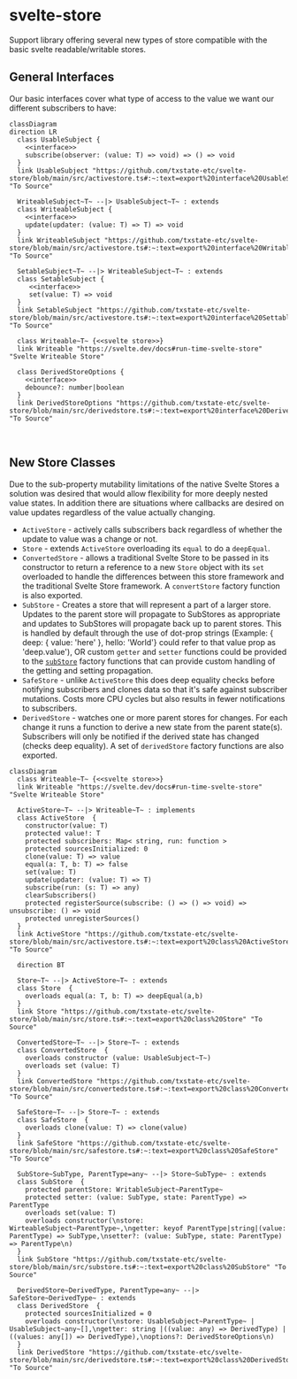 # svelte-store
Support library offering several new types of store compatible with the basic svelte readable/writable stores.
<br />


## General Interfaces
Our basic interfaces cover what type of access to the value we want our different subscribers to have:
```mermaid
classDiagram
direction LR
  class UsableSubject {
    <<interface>>
    subscribe(observer: (value: T) => void) => () => void
  }
  link UsableSubject "https://github.com/txstate-etc/svelte-store/blob/main/src/activestore.ts#:~:text=export%20interface%20UsableSubject" "To Source"

  WriteableSubject~T~ --|> UsableSubject~T~ : extends
  class WriteableSubject {
    <<interface>>
    update(updater: (value: T) => T) => void
  }
  link WriteableSubject "https://github.com/txstate-etc/svelte-store/blob/main/src/activestore.ts#:~:text=export%20interface%20WritableSubject" "To Source"

  SetableSubject~T~ --|> WriteableSubject~T~ : extends
  class SetableSubject {
     <<interface>>
     set(value: T) => void
  }
  link SetableSubject "https://github.com/txstate-etc/svelte-store/blob/main/src/activestore.ts#:~:text=export%20interface%20SettableSubject" "To Source"
  
  class Writeable~T~ {<<svelte store>>}
  link Writeable "https://svelte.dev/docs#run-time-svelte-store" "Svelte Writeable Store"
  
  class DerivedStoreOptions {
    <<interface>>
    debounce?: number|boolean
  }
  link DerivedStoreOptions "https://github.com/txstate-etc/svelte-store/blob/main/src/derivedstore.ts#:~:text=export%20interface%20DerivedStoreOptions" "To Source"
```
<br />

## New Store Classes
Due to the sub-property mutability limitations of the native Svelte Stores a solution was desired that would allow flexibility for more deeply nested value states. In addition there are situations where callbacks are desired on value updates regardless of the value actually changing.

- `ActiveStore` - actively calls subscribers back regardless of whether the update to value was a change or not.
- `Store` - extends `ActiveStore` overloading its `equal` to do a `deepEqual`.
- `ConvertedStore` - allows a traditional Svelte Store to be passed in its constructor to return a reference to a new `Store` object with its `set` overloaded to handle the differences between this store framework and the traditional Svelte Store framework. A `convertStore` factory function is also exported.
- `SubStore` - Creates a store that will represent a part of a larger store. Updates to the parent store will propagate to SubStores as appropriate and updates to SubStores will propagate back up to parent stores. This is handled by default through the use of dot-prop strings (Example: { deep: { value: 'here' }, hello: 'World'} could refer to that value prop as 'deep.value'), OR custom `getter` and `setter` functions could be provided to the [`subStore`](https://github.com/txstate-etc/svelte-store/blob/main/src/substore.ts#:~:text=export%20function%20subStore) factory functions that can provide custom handling of the getting and setting propagation.
- `SafeStore` - unlike `ActiveStore` this does deep equality checks before notifying subscribers and clones data so that it's safe against subscriber mutations. Costs more CPU cycles but also results in fewer notifications to subscribers.
- `DerivedStore` - watches one or more parent stores for changes. For each change it runs a function to derive a new state from the parent state(s). Subscribers will only be notified if the derived state has changed (checks deep equality). A set of `derivedStore` factory functions are also exported.

```mermaid
classDiagram
  class Writeable~T~ {<<svelte store>>}
  link Writeable "https://svelte.dev/docs#run-time-svelte-store" "Svelte Writeable Store"

  ActiveStore~T~ --|> Writeable~T~ : implements
  class ActiveStore  {
    constructor(value: T)
    protected value!: T
    protected subscribers: Map< string, run: function >
    protected sourcesInitialized: 0
    clone(value: T) => value
    equal(a: T, b: T) => false
    set(value: T)
    update(updater: (value: T) => T)
    subscribe(run: (s: T) => any)
    clearSubscribers()
    protected registerSource(subscribe: () => () => void) => unsubscribe: () => void
    protected unregisterSources()
  }
  link ActiveStore "https://github.com/txstate-etc/svelte-store/blob/main/src/activestore.ts#:~:text=export%20class%20ActiveStore" "To Source"

  direction BT

  Store~T~ --|> ActiveStore~T~ : extends
  class Store  {
    overloads equal(a: T, b: T) => deepEqual(a,b)
  }
  link Store "https://github.com/txstate-etc/svelte-store/blob/main/src/store.ts#:~:text=export%20class%20Store" "To Source"

  ConvertedStore~T~ --|> Store~T~ : extends
  class ConvertedStore  {
    overloads constructor (value: UsableSubject~T~)
    overloads set (value: T)
  }
  link ConvertedStore "https://github.com/txstate-etc/svelte-store/blob/main/src/convertedstore.ts#:~:text=export%20class%20ConvertedStore" "To Source"
  
  SafeStore~T~ --|> Store~T~ : extends
  class SafeStore  {
    overloads clone(value: T) => clone(value)
  }
  link SafeStore "https://github.com/txstate-etc/svelte-store/blob/main/src/safestore.ts#:~:text=export%20class%20SafeStore" "To Source"

  SubStore~SubType, ParentType=any~ --|> Store~SubType~ : extends
  class SubStore  {
    protected parentStore: WritableSubject~ParentType~
    protected setter: (value: SubType, state: ParentType) => ParentType
    overloads set(value: T)
    overloads constructor(\nstore: WirteableSubject~ParentType~,\ngetter: keyof ParentType|string|(value: ParentType) => SubType,\nsetter?: (value: SubType, state: ParentType) => ParentType\n)
  }
  link SubStore "https://github.com/txstate-etc/svelte-store/blob/main/src/substore.ts#:~:text=export%20class%20SubStore" "To Source"

  DerivedStore~DerivedType, ParentType=any~ --|> SafeStore~DerivedType~ : extends
  class DerivedStore  {
    protected sourcesInitialized = 0
    overloads constructor(\nstore: UsableSubject~ParentType~ | UsableSubject~any~[],\ngetter: string |((value: any) => DerivedType) | ((values: any[]) => DerivedType),\noptions?: DerivedStoreOptions\n)
  }
  link DerivedStore "https://github.com/txstate-etc/svelte-store/blob/main/src/derivedstore.ts#:~:text=export%20class%20DerivedStore" "To Source"
```


